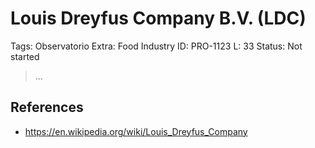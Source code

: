 # Louis Dreyfus Company B.V. (LDC)

Tags: Observatorio
Extra: Food Industry
ID: PRO-1123
L: 33
Status: Not started

> …
> 

## References

- https://en.wikipedia.org/wiki/Louis_Dreyfus_Company